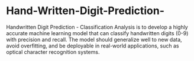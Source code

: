 # Hand-Written-Digit-Prediction-
Handwritten Digit Prediction - Classification Analysis is to develop a highly accurate machine learning model that can classify handwritten digits (0-9) with precision and recall. 
The model should generalize well to new data, avoid overfitting, and be deployable in real-world applications, such as optical character recognition systems.
